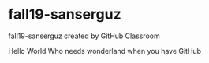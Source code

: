 # fall19-sanserguz
fall19-sanserguz created by GitHub Classroom

Hello World
Who needs wonderland when you have GitHub
